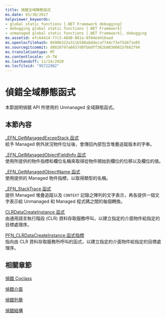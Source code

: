 ```yaml
---
title: 偵錯全域靜態函式
ms.date: 03/30/2017
helpviewer_keywords:
- global static functions [.NET Framework debugging]
- debugging global static functions [.NET Framework]
- unmanaged global static functions [.NET Framework], debugging
ms.assetid: efc64414-77c3-48d0-881a-8594ed416aad
ms.openlocfilehash: 04906322e311b580abddeca7744cf3e75d471e05
ms.sourcegitcommit: d8020797a6657d0fbbdff362b80300815f682f94
ms.translationtype: MT
ms.contentlocale: zh-TW
ms.lasthandoff: 11/24/2020
ms.locfileid: "95722982"
---
```

# <a name="debugging-global-static-functions"></a>偵錯全域靜態函式

本節說明偵錯 API 所使用的 Unmanaged 全域靜態函式。  
  
## <a name="in-this-section"></a>本節內容  

 [_EFN_GetManagedExcepStack 函式](efn-getmanagedexcepstack-function.md)  
 給予 Managed 例外狀況物件位址後，會傳回內部包含堆疊追蹤版本的字串。  
  
 [_EFN_GetManagedObjectFieldInfo 函式](efn-getmanagedobjectfieldinfo-function.md)  
 使用所提供的物件指標和欄位名稱來取得從物件開始到欄位的位移以及欄位的值。  
  
 [_EFN_GetManagedObjectName 函式](efn-getmanagedobjectname-function.md)  
 使用提供的 Managed 物件指標，以取得類型的名稱。  
  
 [_EFN_StackTrace 函式](efn-stacktrace-function.md)  
 提供 Managed 堆疊追蹤以及 `CONTEXT` 記錄之陣列的文字表示，再各提供一個文字表示給 Unmanaged 和 Managed 程式碼之間的每個轉換。  
  
 [CLRDataCreateInstance 函式](clrdatacreateinstance-function.md)  
 由通用語言執行階段 (CLR) 資料存取服務呼叫，以建立指定的介面物件給指定的目標處理序。  
  
 [PFN_CLRDataCreateInstance 函式指標](pfn-clrdatacreateinstance-function-pointer.md)  
 指向由 CLR 資料存取服務所呼叫的函式，以建立指定的介面物件給指定的目標處理序。  
  
## <a name="related-sections"></a>相關章節  

 [偵錯 Coclass](debugging-coclasses.md)  
  
 [偵錯介面](debugging-interfaces.md)  
  
 [偵錯列舉](debugging-enumerations.md)  
  
 [偵錯結構](debugging-structures.md)
